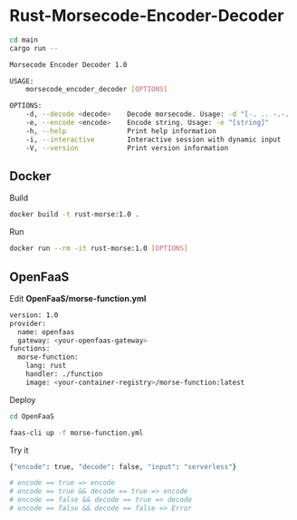 # Rust-Morsecode-Encoder-Decoder

```sh
cd main
cargo run --
```
```sh
Morsecode Encoder Decoder 1.0

USAGE:
    morsecode_encoder_decoder [OPTIONS]

OPTIONS:
    -d, --decode <decode>    Decode morsecode. Usage: -d "[-. .. -.-. .]"
    -e, --encode <encode>    Encode string. Usage: -e "[string]"
    -h, --help               Print help information
    -i, --interactive        Interactive session with dynamic input
    -V, --version            Print version information
```

## Docker

Build
```sh
docker build -t rust-morse:1.0 .
```
Run
```sh
docker run --rm -it rust-morse:1.0 [OPTIONS]
```
## OpenFaaS

Edit **OpenFaaS/morse-function.yml**

```sh
version: 1.0
provider:
  name: openfaas
  gateway: <your-openfaas-gateway>
functions:
  morse-function:
    lang: rust
    handler: ./function
    image: <your-container-registry>/morse-function:latest
```

Deploy
```sh
cd OpenFaaS

faas-cli up -f morse-function.yml
```
Try it
```sh
{"encode": true, "decode": false, "input": "serverless"}

# encode == true => encode
# encode == true && decode == true => encode
# encode == false && decode == true => decode
# encode == false && decode == false => Error
```